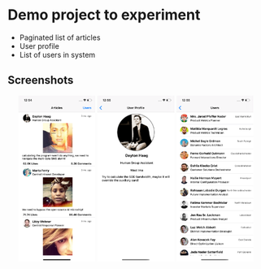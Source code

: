 # Demo project to experiment
- Paginated list of articles
- User profile
- List of users in system

## Screenshots

<p align="center"><img src="./Screenshots/Articles.png" width="30%"> <img src="./Screenshots/UserProfile.png" width="30%"> <img src="./Screenshots/Users.png" width="30%"> </p>
